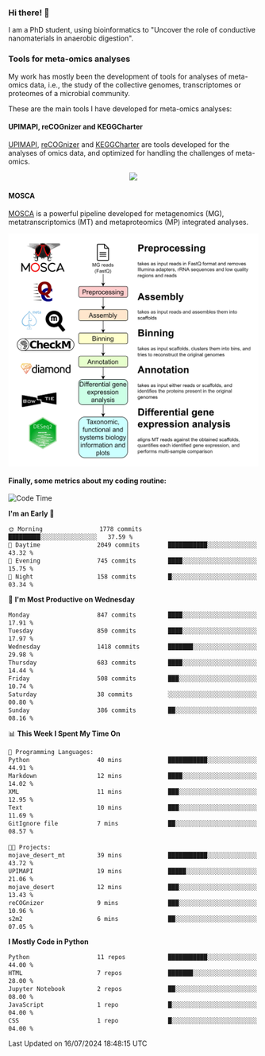 ### Hi there! 👋

I am a PhD student, using bioinformatics to "Uncover the role of conductive nanomaterials in anaerobic digestion".

### Tools for meta-omics analyses

My work has mostly been the development of tools for analyses of meta-omics data, i.e., the study of the collective genomes, transcriptomes or proteomes of a microbial community.

These are the main tools I have developed for meta-omics analyses:

#### UPIMAPI, reCOGnizer and KEGGCharter

[UPIMAPI](https://github.com/iquasere/UPIMAPI), [reCOGnizer](https://github.com/iquasere/reCOGnizer) and [KEGGCharter](https://github.com/iquasere/KEGGCharter) are tools developed for the analyses of omics data, and optimized for handling the challenges of meta-omics.

<p align="center">
    <img src="assets/annotation_paper.png">
</p>

#### MOSCA

[MOSCA](https://github.com/iquasere/MOSCA) is a powerful pipeline developed for metagenomics (MG), metatranscriptomics (MT) and metaproteomics (MP) integrated analyses.

<p align="center">
    <img src="assets/mosca_workflow.png" align="center" width="700">
</p>


#### Finally, some metrics about my coding routine:

<!--START_SECTION:waka-->
![Code Time](http://img.shields.io/badge/Code%20Time-846%20hrs%2051%20mins-blue)

**I'm an Early 🐤** 

```text
🌞 Morning                1778 commits        █████████░░░░░░░░░░░░░░░░   37.59 % 
🌆 Daytime                2049 commits        ███████████░░░░░░░░░░░░░░   43.32 % 
🌃 Evening                745 commits         ████░░░░░░░░░░░░░░░░░░░░░   15.75 % 
🌙 Night                  158 commits         █░░░░░░░░░░░░░░░░░░░░░░░░   03.34 % 
```
📅 **I'm Most Productive on Wednesday** 

```text
Monday                   847 commits         ████░░░░░░░░░░░░░░░░░░░░░   17.91 % 
Tuesday                  850 commits         ████░░░░░░░░░░░░░░░░░░░░░   17.97 % 
Wednesday                1418 commits        ███████░░░░░░░░░░░░░░░░░░   29.98 % 
Thursday                 683 commits         ████░░░░░░░░░░░░░░░░░░░░░   14.44 % 
Friday                   508 commits         ███░░░░░░░░░░░░░░░░░░░░░░   10.74 % 
Saturday                 38 commits          ░░░░░░░░░░░░░░░░░░░░░░░░░   00.80 % 
Sunday                   386 commits         ██░░░░░░░░░░░░░░░░░░░░░░░   08.16 % 
```


📊 **This Week I Spent My Time On** 

```text
💬 Programming Languages: 
Python                   40 mins             ███████████░░░░░░░░░░░░░░   44.91 % 
Markdown                 12 mins             ████░░░░░░░░░░░░░░░░░░░░░   14.02 % 
XML                      11 mins             ███░░░░░░░░░░░░░░░░░░░░░░   12.95 % 
Text                     10 mins             ███░░░░░░░░░░░░░░░░░░░░░░   11.69 % 
GitIgnore file           7 mins              ██░░░░░░░░░░░░░░░░░░░░░░░   08.57 % 

🐱‍💻 Projects: 
mojave_desert_mt         39 mins             ███████████░░░░░░░░░░░░░░   43.72 % 
UPIMAPI                  19 mins             █████░░░░░░░░░░░░░░░░░░░░   21.06 % 
mojave_desert            12 mins             ███░░░░░░░░░░░░░░░░░░░░░░   13.43 % 
reCOGnizer               9 mins              ███░░░░░░░░░░░░░░░░░░░░░░   10.96 % 
s2m2                     6 mins              ██░░░░░░░░░░░░░░░░░░░░░░░   07.05 % 
```

**I Mostly Code in Python** 

```text
Python                   11 repos            ███████████░░░░░░░░░░░░░░   44.00 % 
HTML                     7 repos             ███████░░░░░░░░░░░░░░░░░░   28.00 % 
Jupyter Notebook         2 repos             ██░░░░░░░░░░░░░░░░░░░░░░░   08.00 % 
JavaScript               1 repo              █░░░░░░░░░░░░░░░░░░░░░░░░   04.00 % 
CSS                      1 repo              █░░░░░░░░░░░░░░░░░░░░░░░░   04.00 % 
```




 Last Updated on 16/07/2024 18:48:15 UTC
<!--END_SECTION:waka-->
